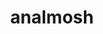 ---
layout: project
permalink: /analmosh/
title: "analmosh"
created: "June 2014"
root: "/assets/01_projects/anal_mosh/"
bg-video: >
  <iframe src="https://player.vimeo.com/video/270484326" width="640" height="360" frameborder="0" webkitallowfullscreen mozallowfullscreen allowfullscreen></iframe>

description: >
  analmosh is custom made generative visual system. Optical flow, feedback chains, and glitch techniques are used to create colorful and dynamic imagery that is generated in real-time. analmosh is sometimes presented as a live performance in which the imagery is accompanied by sample-based audio programmed to match the visual movement and tone.

performances:
  - event: "Zip:UNCOMPRESSED Vol.4"
    date: "February 2018"
    venue: "3LD Art + Technology Center"
    location: "NYC"
  - event: "Virtual Sky"
    date: "August 2015"
    venue: "Palisades"
    location: "NYC"
  - event: "Catch 62"
    date: "June 2014"
    venue: "The Invisible Dog Art Center"
    location: "NYC"
  - event: "New Skin for the Old Ceremony"
    date: "March 2014"
    venue: "Cloud City"
    location: "NYC"

documentation:
  - "1.jpg"
  - "2.jpg"
  - "3.jpg"
  - "4.jpg"
  - "5.jpg"
  - "6.jpg"
  - "7.jpg"
  - "8.jpg"
  - "9.jpg"
  - "10.jpg"
  - "11.jpg"
  - "12.jpg"
---